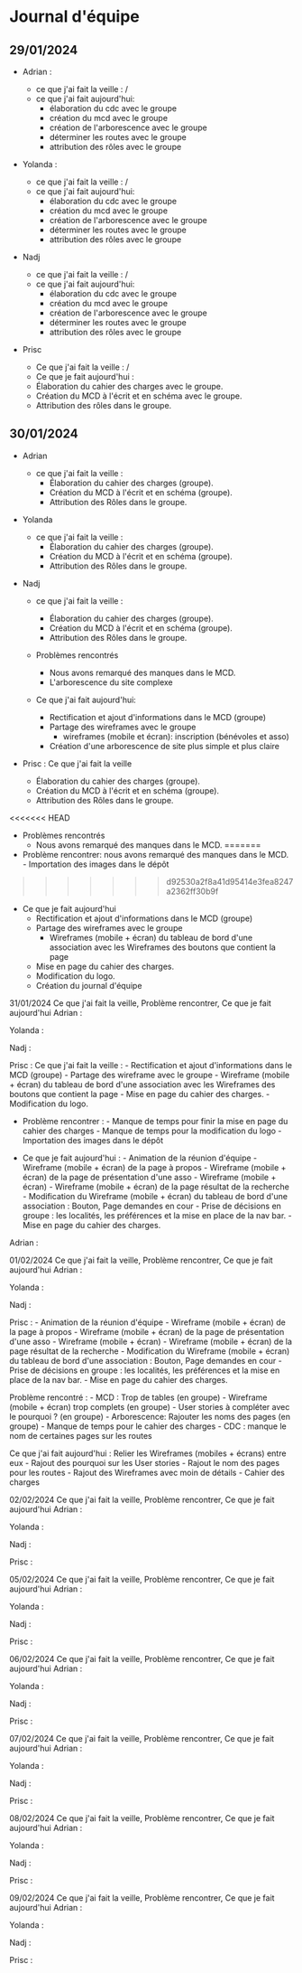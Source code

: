 # Journal d'équipe

## 29/01/2024
          
- Adrian :
  - ce que j'ai fait la veille : /
  - ce que j'ai fait aujourd'hui: 
    - élaboration du cdc avec le groupe
    - création du mcd avec le groupe
    - création de l'arborescence avec le groupe
    - déterminer les routes avec le groupe
    - attribution des rôles avec le groupe

- Yolanda : 
  - ce que j'ai fait la veille : /
  - ce que j'ai fait aujourd'hui: 
    - élaboration du cdc avec le groupe
    - création du mcd avec le groupe
    - création de l'arborescence avec le groupe
    - déterminer les routes avec le groupe
    - attribution des rôles avec le groupe

- Nadj
  - ce que j'ai fait la veille : /
  - ce que j'ai fait aujourd'hui: 
    - élaboration du cdc avec le groupe
    - création du mcd avec le groupe
    - création de l'arborescence avec le groupe
    - déterminer les routes avec le groupe
    - attribution des rôles avec le groupe


- Prisc
  - Ce que j'ai fait la veille : / 
  - Ce que je fait aujourd'hui :
  - Élaboration du cahier des charges avec le groupe.
  - Création du MCD à l'écrit et en schéma avec le groupe.
  - Attribution des rôles dans le groupe.

## 30/01/2024

- Adrian
  - ce que j'ai fait la veille : 
    - Élaboration du cahier des charges (groupe).
    - Création du MCD à l'écrit et en schéma (groupe).
    - Attribution des Rôles dans le groupe.


- Yolanda
  - ce que j'ai fait la veille : 
    - Élaboration du cahier des charges (groupe).
    - Création du MCD à l'écrit et en schéma (groupe).
    - Attribution des Rôles dans le groupe.


- Nadj
  - ce que j'ai fait la veille : 
    - Élaboration du cahier des charges (groupe).
    - Création du MCD à l'écrit et en schéma (groupe).
    - Attribution des Rôles dans le groupe.

  - Problèmes rencontrés
    - Nous avons remarqué des manques dans le MCD.
    - L'arborescence du site complexe

  - Ce que j'ai fait aujourd'hui: 
    - Rectification et ajout d'informations dans le MCD (groupe)
    - Partage des wireframes avec le groupe
      - wireframes (mobile et écran): inscription (bénévoles et asso)
    - Création d'une arborescence de site plus simple et plus claire

- Prisc : Ce que j'ai fait la veille
  - Élaboration du cahier des charges (groupe).
  - Création du MCD à l'écrit et en schéma (groupe).
  - Attribution des Rôles dans le groupe.

<<<<<<< HEAD
  - Problèmes rencontrés
    - Nous avons remarqué des manques dans le MCD.
=======
  - Problème rencontrer: nous avons remarqué des manques dans le MCD.
                        - Importation des images dans le dépôt
>>>>>>> d92530a2f8a41d95414e3fea8247a2362ff30b9f

  - Ce que je fait aujourd'hui
    - Rectification et ajout d'informations dans le MCD (groupe)
    - Partage des wireframes avec le groupe
      - Wireframes (mobile + écran) du tableau de bord d'une association avec les Wireframes des boutons que contient la page
    - Mise en page du cahier des charges.
    - Modification du logo.
    - Création du journal d'équipe


31/01/2024
          Ce que j'ai fait la veille,    Problème rencontrer,   Ce que je fait aujourd'hui
Adrian :


Yolanda : 


Nadj :


Prisc : Ce que j'ai fait la veille :
                    - Rectification et ajout d'informations dans le MCD (groupe)
                    - Partage des wireframe avec le groupe
                    - Wireframe (mobile + écran) du tableau de bord d'une association avec les Wireframes des boutons que contient la page
                    - Mise en page du cahier des charges.
                    - Modification du logo.

 - Problème rencontrer :
                    - Manque de temps pour finir la mise en page du cahier des charges
                    - Manque de temps pour la modification du logo
                    - Importation des images dans le dépôt
                    
 - Ce que je fait aujourd'hui :
                    - Animation de la réunion d'équipe
                    - Wireframe (mobile + écran) de la page à propos
                    - Wireframe (mobile + écran) de la page de présentation d'une asso
                    - Wireframe (mobile + écran)
                    - Wireframe (mobile + écran) de la page résultat de la recherche
                    - Modification du Wireframe (mobile + écran) du tableau de bord d'une association : Bouton, Page demandes en cour
                    - Prise de décisions en groupe : les localités, les préférences et la mise en place de la nav bar.
                    - Mise en page du cahier des charges.

Adrian : 


01/02/2024
          Ce que j'ai fait la veille,    Problème rencontrer,   Ce que je fait aujourd'hui
Adrian :


Yolanda : 


Nadj :


Prisc :  - Animation de la réunion d'équipe
          - Wireframe (mobile + écran) de la page à propos
          - Wireframe (mobile + écran) de la page de présentation d'une asso
          - Wireframe (mobile + écran)
          - Wireframe (mobile + écran) de la page résultat de la recherche
          - Modification du Wireframe (mobile + écran) du tableau de bord d'une association : Bouton, Page demandes en cour
          - Prise de décisions en groupe : les localités, les préférences et la mise en place de la nav bar.
          - Mise en page du cahier des charges.

 Problème rencontré : - MCD : Trop de tables (en groupe)
           - Wireframe (mobile + écran) trop complets (en groupe)
           - User stories à compléter avec le pourquoi ? (en groupe)
           - Arborescence: Rajouter les noms des pages (en groupe)
           - Manque de temps pour le cahier des charges
           - CDC : manque le nom de certaines pages sur les routes
           
Ce que j'ai fait aujourd'hui : Relier les Wireframes (mobiles + écrans) entre eux
          - Rajout des  pourquoi sur les User stories
          - Rajout le nom des pages pour les routes
          - Rajout des Wireframes avec moin de détails
          - Cahier des charges


02/02/2024
          Ce que j'ai fait la veille,    Problème rencontrer,   Ce que je fait aujourd'hui
Adrian :


Yolanda : 


Nadj :


Prisc :


05/02/2024
          Ce que j'ai fait la veille,    Problème rencontrer,   Ce que je fait aujourd'hui
Adrian :


Yolanda : 


Nadj :


Prisc :


06/02/2024
          Ce que j'ai fait la veille,    Problème rencontrer,   Ce que je fait aujourd'hui
Adrian :


Yolanda : 


Nadj :


Prisc :


07/02/2024
          Ce que j'ai fait la veille,    Problème rencontrer,   Ce que je fait aujourd'hui
Adrian :


Yolanda : 


Nadj :


Prisc :


08/02/2024
          Ce que j'ai fait la veille,    Problème rencontrer,   Ce que je fait aujourd'hui
Adrian :


Yolanda : 


Nadj :


Prisc :


09/02/2024
          Ce que j'ai fait la veille,    Problème rencontrer,   Ce que je fait aujourd'hui
Adrian :


Yolanda : 


Nadj :


Prisc :
                                    
